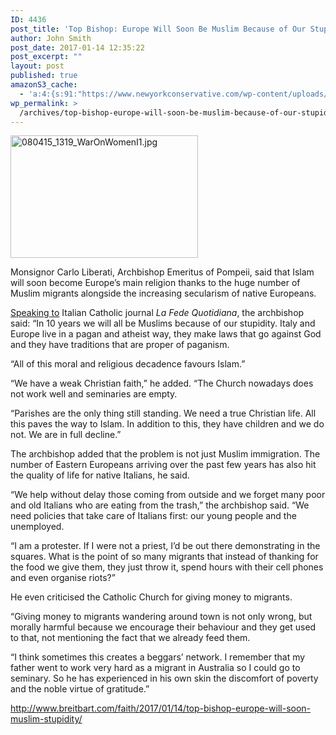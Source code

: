 ```yaml
---
ID: 4436
post_title: 'Top Bishop: Europe Will Soon Be Muslim Because of Our Stupidity'
author: John Smith
post_date: 2017-01-14 12:35:22
post_excerpt: ""
layout: post
published: true
amazonS3_cache:
  - 'a:4:{s:91:"https://www.newyorkconservative.com/wp-content/uploads/2015/08/080415_1319_WarOnWomenI1.jpg";i:3549;s:99:"https://www.newyorkconservative.com/wp-content/uploads/2015/08/080415_1319_WarOnWomenI1-300x196.jpg";i:3549;s:100:"https://s3.amazonaws.com/newyorkconservative/wp-content/uploads/2015/08/080415_1319_WarOnWomenI1.jpg";i:3549;s:108:"https://s3.amazonaws.com/newyorkconservative/wp-content/uploads/2015/08/080415_1319_WarOnWomenI1-300x196.jpg";i:3549;}'
wp_permalink: >
  /archives/top-bishop-europe-will-soon-be-muslim-because-of-our-stupidity/
---
```

<a href="https://www.newyorkconservative.com/wp-content/uploads/2015/08/080415_1319_WarOnWomenI1.jpg"><img class="alignnone size-medium wp-image-3549" src="https://www.newyorkconservative.com/wp-content/uploads/2015/08/080415_1319_WarOnWomenI1-300x196.jpg" alt="080415_1319_WarOnWomenI1.jpg" width="300" height="196" /></a>

Monsignor Carlo Liberati, Archbishop Emeritus of Pompeii, said that Islam will soon become Europe’s main religion thanks to the huge number of Muslim migrants alongside the increasing secularism of native Europeans.

<a class=" x5l" href="http://www.lafedequotidiana.it/monsignor-liberati-prelato-emerito-pompei-dieci-anni-diventeremo-musulmani-nostra-stupidita/" target="_blank" rel="noopener">Speaking to</a> Italian Catholic journal <em>La Fede Quotidiana</em>, the archbishop said: “In 10 years we will all be Muslims because of our stupidity. Italy and Europe live in a pagan and atheist way, they make laws that go against God and they have traditions that are proper of paganism.

“All of this moral and religious decadence favours Islam.”

“We have a weak Christian faith,” he added. “The Church nowadays does not work well and seminaries are empty.

“Parishes are the only thing still standing. We need a true Christian life. All this paves the way to Islam. In addition to this, they have children and we do not. We are in full decline.”
<div></div>
The archbishop added that the problem is not just Muslim immigration. The number of Eastern Europeans arriving over the past few years has also hit the quality of life for native Italians, he said.

“We help without delay those coming from outside and we forget many poor and old Italians who are eating from the trash,” the archbishop said. “We need policies that take care of Italians first: our young people and the unemployed.

“I am a protester. If I were not a priest, I’d be out there demonstrating in the squares. What is the point of so many migrants that instead of thanking for the food we give them, they just throw it, spend hours with their cell phones and even organise riots?”

He even criticised the Catholic Church for giving money to migrants.

“Giving money to migrants wandering around town is not only wrong, but morally harmful because we encourage their behaviour and they get used to that, not mentioning the fact that we already feed them.

“I think sometimes this creates a beggars’ network. I remember that my father went to work very hard as a migrant in Australia so I could go to seminary. So he has experienced in his own skin the discomfort of poverty and the noble virtue of gratitude.”

<a href="http://www.breitbart.com/faith/2017/01/14/top-bishop-europe-will-soon-muslim-stupidity/">http://www.breitbart.com/faith/2017/01/14/top-bishop-europe-will-soon-muslim-stupidity/</a>